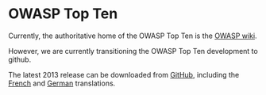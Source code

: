 OWASP Top Ten
=============

Currently, the authoritative home of the OWASP Top Ten is the [OWASP wiki](https://www.owasp.org/index.php/Category:OWASP_Top_Ten_Project).

However, we are currently transitioning the OWASP Top Ten development to github.   

The latest 2013 release can be downloaded from [GitHub](https://github.com/OWASP/OWASP-Top-10/blob/master/2013/Documents/OWASP%20Top%2010%20-%202013.pdf?raw=true), including the [French](https://github.com/OWASP/OWASP-Top-10/blob/master/2013/Documents/OWASP%20Top%2010%20-%202013%20-%20French%20Translation.pdf?raw=true) and [German](https://github.com/OWASP/OWASP-Top-10/blob/master/2013/Documents/OWASP%20Top%2010%20-%202013%20-%20German%20Translation.pdf?raw=true) translations.
